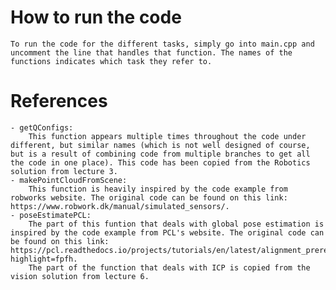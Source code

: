 # How to run the code
    To run the code for the different tasks, simply go into main.cpp and uncomment the line that handles that function. The names of the functions indicates which task they refer to.

# References
    - getQConfigs:
        This function appears multiple times throughout the code under different, but similar names (which is not well designed of course, but is a result of combining code from multiple branches to get all the code in one place). This code has been copied from the Robotics solution from lecture 3.
    - makePointCloudFromScene:
        This function is heavily inspired by the code example from robworks website. The original code can be found on this link: https://www.robwork.dk/manual/simulated_sensors/.
    - poseEstimatePCL:
        The part of this funtion that deals with global pose estimation is inspired by the code example from PCL's website. The original code can be found on this link: https://pcl.readthedocs.io/projects/tutorials/en/latest/alignment_prerejective.html?highlight=fpfh.
        The part of the function that deals with ICP is copied from the vision solution from lecture 6.
        

